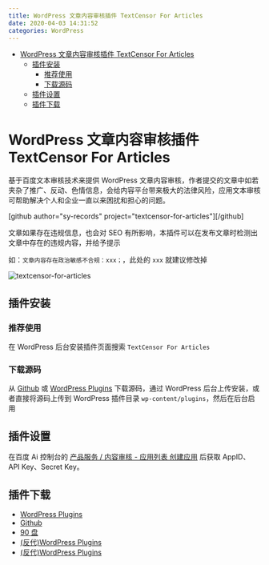 ```yaml
---
title: WordPress 文章内容审核插件 TextCensor For Articles
date: 2020-04-03 14:31:52
categories: WordPress
---
```


<!-- more -->

<!-- TOC -->

- [WordPress 文章内容审核插件 TextCensor For Articles](#wordpress-文章内容审核插件-textcensor-for-articles)
  - [插件安装](#插件安装)
    - [推荐使用](#推荐使用)
    - [下载源码](#下载源码)
  - [插件设置](#插件设置)
  - [插件下载](#插件下载)

<!-- /TOC -->

<a id="markdown-wordpress-文章内容审核插件-textcensor-for-articles" name="wordpress-文章内容审核插件-textcensor-for-articles"></a>

# WordPress 文章内容审核插件 TextCensor For Articles

基于百度文本审核技术来提供 WordPress 文章内容审核，作者提交的文章中如若夹杂了推广、反动、色情信息，会给内容平台带来极大的法律风险，应用文本审核可帮助解决个人和企业一直以来困扰和担心的问题。

[github author="sy-records" project="textcensor-for-articles"][/github]

文章如果存在违规信息，也会对 SEO 有所影响，本插件可以在发布文章时检测出文章中存在的违规内容，并给予提示

如：`文章内容存在政治敏感不合规：xxx；`，此处的 `xxx` 就建议修改掉

![textcensor-for-articles](https://cdn.jsdelivr.net/gh/sy-records/textcensor-for-articles/screenshot-1.png)

<a id="markdown-插件安装" name="插件安装"></a>

## 插件安装

<a id="markdown-推荐使用" name="推荐使用"></a>

### 推荐使用

在 WordPress 后台安装插件页面搜索 `TextCensor For Articles`

<a id="markdown-下载源码" name="下载源码"></a>

### 下载源码

从 [Github](https://github.com/sy-records/textcensor-for-articles) 或 [WordPress Plugins](https://wordpress.org/plugins/textcensor-for-articles/) 下载源码，通过 WordPress 后台上传安装，或者直接将源码上传到 WordPress 插件目录 `wp-content/plugins`，然后在后台启用

<a id="markdown-插件设置" name="插件设置"></a>

## 插件设置

在百度 Ai 控制台的 [产品服务 / 内容审核 - 应用列表 创建应用](https://console.bce.baidu.com/ai/?fromai=1#/ai/antiporn/app/list) 后获取 AppID、API Key、Secret Key。

<a id="markdown-插件下载" name="插件下载"></a>

## 插件下载

- [WordPress Plugins](https://wordpress.org/plugins/textcensor-for-articles/)
- [Github](https://github.com/sy-records/textcensor-for-articles)
- [90 盘](https://www.90pan.com/o129848)
- [(反代)WordPress Plugins](https://wp.hipush.cn/plugins/textcensor-for-articles/)
- [(反代)WordPress Plugins](http://wp101.net/plugins/textcensor-for-articles/)
